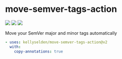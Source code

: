 # move-semver-tags-action

![](https://github.com/kellyselden/move-semver-tags-action/workflows/CI/badge.svg)
![](https://github.com/kellyselden/move-semver-tags-action/workflows/Release/badge.svg)
![](https://github.com/kellyselden/move-semver-tags-action/workflows/Publish/badge.svg)

Move your SemVer major and minor tags automatically

```yml
- uses: kellyselden/move-semver-tags-action@v2
  with:
    copy-annotations: true
```
